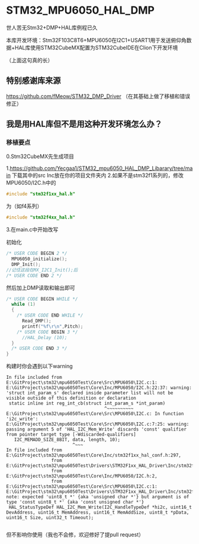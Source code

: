 # STM32_MPU6050_HAL_DMP
世人苦无Stm32+DMP+HAL库例程已久

本库开发环境：Stm32F103C8T6+MPU6050在I2C1+USART1用于发送俯仰角数据+HAL库使用STM32CubeMX配置为STM32CubeIDE在Clion下开发环境

（上面这句真的长）

## 特别感谢库来源
https://github.com/fMeow/STM32_DMP_Driver
（在其基础上做了移植和错误修正）

## 我是用HAL库但不是用这种开发环境怎么办？
### 移植要点

0.Stm32CubeMX先生成项目

1.https://github.com/Yecgaa1/STM32_mpu6050_HAL_DMP_Libarary/tree/main 
下载其中的src Inc放在你的项目文件夹内
2.如果不是stm32f1系列的，修改MPU6050/I2C.h中的

```c
#include "stm32f1xx_hal.h"
```

为（如f4系列）

```c
#include "stm32f4xx_hal.h"
```

3.在main.c中开始改写

初始化

```c
/* USER CODE BEGIN 2 */
  MPU6050_initialize();
  DMP_Init();
//记住这段在MX_I2C1_Init();后
/* USER CODE END 2 */
```

然后加上DMP读取和输出即可

```c
/* USER CODE BEGIN WHILE */
  while (1)
  {
    /* USER CODE END WHILE */
      Read_DMP();
      printf("%f\r\n",Pitch);
    /* USER CODE BEGIN 3 */
      //HAL_Delay (10);
  }
  /* USER CODE END 3 */
}
```

构建时你会遇到以下warning

```shell
In file included from E:\GitProject\stm32\mpu6050Test\Core\Src\MPU6050\I2C.c:1:
E:\GitProject\stm32\mpu6050Test\Core\Inc/MPU6050/I2C.h:22:37: warning: 'struct int_param_s' declared inside parameter list will not be visible outside of this definition or declaration
 static inline int reg_int_cb(struct int_param_s *int_param)
                                     ^~~~~~~~~~~
E:\GitProject\stm32\mpu6050Test\Core\Src\MPU6050\I2C.c: In function 'i2c_write':
E:\GitProject\stm32\mpu6050Test\Core\Src\MPU6050\I2C.c:7:25: warning: passing argument 5 of 'HAL_I2C_Mem_Write' discards 'const' qualifier from pointer target type [-Wdiscarded-qualifiers]
   I2C_MEMADD_SIZE_8BIT, data, length, 10);
                         ^~~~
In file included from E:\GitProject\stm32\mpu6050Test\Core\Inc/stm32f1xx_hal_conf.h:297,
                 from E:\GitProject\stm32\mpu6050Test\Drivers\STM32F1xx_HAL_Driver\Inc/stm32f1xx_hal.h:30,
                 from E:\GitProject\stm32\mpu6050Test\Core\Inc/MPU6050/I2C.h:2,
                 from E:\GitProject\stm32\mpu6050Test\Core\Src\MPU6050\I2C.c:1:
E:\GitProject\stm32\mpu6050Test\Drivers\STM32F1xx_HAL_Driver\Inc/stm32f1xx_hal_i2c.h:568:134: note: expected 'uint8_t *' {aka 'unsigned char *'} but argument is of type 'const uint8_t *' {aka 'const unsigned char *'}
 HAL_StatusTypeDef HAL_I2C_Mem_Write(I2C_HandleTypeDef *hi2c, uint16_t DevAddress, uint16_t MemAddress, uint16_t MemAddSize, uint8_t *pData, uint16_t Size, uint32_t Timeout);
                                                                                                                   
```

但不影响你使用（我也不会修，欢迎修好了提pull request）
